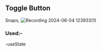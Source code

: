 ## Toggle Button

Snaps,
![Recording 2024-08-04 123933(1)](https://github.com/user-attachments/assets/4f26bac8-2e74-45f5-be47-e0c97a9cf3fb)


### Used:-

  -useState
